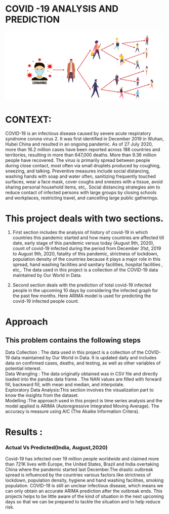 
# COVID -19 ANALYSIS AND PREDICTION 

![Image](https://github.com/umamohantm/springboard/blob/master/Capstone%201/Data/Covid.png)


# CONTEXT:


COVID-19 is an infectious disease caused by severe acute respiratory syndrome corona virus 2. It was first identified in December 2019 in Wuhan, Hubei China and resulted in an ongoing pandemic. As of 27 July 2020, more than 16.2 million cases have been reported across 188 countries and territories, resulting in more than 647,000 deaths. More than 9.36 million people have recovered. The virus is primarily spread between people during close contact, most often via small droplets produced by coughing, sneezing, and talking. Preventive measures include social distancing, washing hands with soap and water often, sanitizing frequently touched surfaces, wear a face mask, cover coughs and sneezes with a tissue, avoid sharing personal household items, etc,. Social distancing strategies aim to reduce contact of infected persons with large groups by closing schools and workplaces, restricting travel, and cancelling large public gatherings.


# This project deals with two sections.

1. First section includes the analysis of history of covid-19 in which countries this pandemic started and how many countries are affected till date, early stage of this pandemic versus today (August 9th, 2020), count of covid-19 infected during the period from December 31st, 2019 to August 9th, 2020, fatality of this pandemic, strictness of lockdown, population density of the countries because it plays a major role in this spread, hand washing facilities and sanitary facilities, hospital facilities , etc,. The data used in this project is a collection of the COVID-19 data maintained by Our World in Data. 

2. Second section deals with the prediction of total covid-19 infected people in the upcoming 10 days by considering the infected graph for the past few months. Here ARIMA model is used for predicting the covid-19 infected people count. 


# Approach
## This problem contains the following steps 
Data Collection : The data used in this project is a collection of the COVID-19 data maintained by Our World in Data. It is updated daily and includes data on confirmed cases, deaths, and testing, as well as other variables of potential interest. <br>
Data Wrangling : The data originally obtained was in CSV file and directly loaded into the pandas data frame . The NAN values are filled with forward fill, backward fill, with mean and median, and interpolate. <br>
Exploratory Data Analysis:This section involves the visualization part to know the insights from the dataset. <br>
Modelling :The approach used in this project is time series analysis and the model applied is ARIMA (Autoregressive Integrated Moving Average). The accuracy is measure using AIC (The Akaike Information Critera).<br>


# Results :<br>

### Actual Vs Predicted(India, August,2020)

Covid-19 has infected over 19 million people worldwide and claimed more than 721K lives with Europe, the United States, Brazil and India overtaking China where the pandemic started last December.The drastic outbreak spread is influenced by the countries various factors like strictness of lockdown, population density, hygiene and hand washing facilities, smoking population. COVID-19 is still an unclear infectious disease, which means we can only obtain an accurate ARIMA prediction after the outbreak ends.
This projects helps to be little aware of the kind of situation in the next upcoming days so that we can be prepared to tackle the situation and to help reduce risk.


